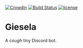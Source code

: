 [![Crowdin](https://d322cqt584bo4o.cloudfront.net/giesela/localized.svg)](https://crowdin.com/project/giesela)
[![Build Status](https://travis-ci.org/GieselaDev/Giesela.svg?branch=master)](https://travis-ci.org/GieselaDev/Giesela)
[![license](https://img.shields.io/github/license/mashape/apistatus.svg)](https://github.com/GieselaDev/Giesela/blob/master/LICENSE)
# Giesela
A *cough* tiny Discord bot.